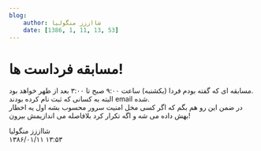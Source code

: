 ```yaml
---
blog:
    author: شااززز منگولیا
    date: [1386, 1, 11, 13, 53]
---
```

# مسابقه فرداست ها!

<div class="cnt">
مسابقه ای که گفته بودم فردا (یکشنبه) ساعت ۹:۰۰ صبح تا ۳:۰۰ بعد از ظهر خواهد بود.<br/>البته به کسانی که ثبت نام کرده بودند email شده.<br/>در ضمن این رو هم بگم که اگر کسی مخل امنیت سرور محسوب بشه اول یه اخطار بهش داده می شه و اگه تکرار کرد بلافاصله می اندازیمش بیرون!<p></p>
</div>

<div class="blog-info">
    <div class="blog-author">شااززز منگولیا</div>
    <div class="blog-date">۱۳۸۶/۰۱/۱۱ ۱۳:۵۳</div>
</div>


